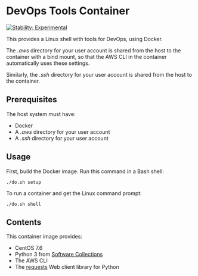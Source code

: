 # DevOps Tools Container

[![Stability: Experimental](https://masterminds.github.io/stability/experimental.svg)](https://masterminds.github.io/stability/experimental.html)

This provides a Linux shell with tools for DevOps, using Docker.

The _.aws_ directory for your user account is shared from the host to the container with a bind mount, so that the AWS CLI in the container automatically uses these settings.

Similarly, the _.ssh_ directory for your user account is shared from the host to the container. 

## Prerequisites

The host system must have:

- Docker
- A _.aws_ directory for your user account
- A _.ssh_ directory for your user account

## Usage

First, build the Docker image. Run this command in a Bash shell:

    ./do.sh setup

To run a container and get the Linux command prompt:

    ./do.sh shell

## Contents

This container image provides:

- CentOS 7.6
- Python 3 from [Software Collections](https://www.softwarecollections.org/en/)
- The AWS CLI
- The [requests](https://2.python-requests.org/en/master/) Web client library for Python
